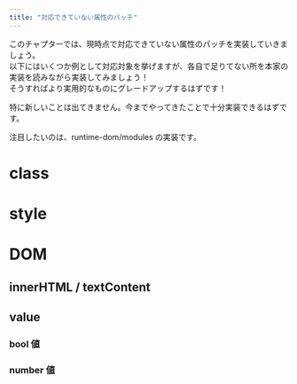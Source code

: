 ```yaml
---
title: "対応できていない属性のパッチ"
---
```


このチャプターでは、現時点で対応できていない属性のパッチを実装していきましょう。  
以下にはいくつか例として対応対象を挙げますが、各自で足りてない所を本家の実装を読みながら実装してみましょう！  
そうすればより実用的なものにグレードアップするはずです！

特に新しいことは出てきません。今までやってきたことで十分実装できるはずです。

注目したいのは、runtime-dom/modules の実装です。

# class

# style

# DOM

## innerHTML / textContent

## value

### bool 値

### number 値

